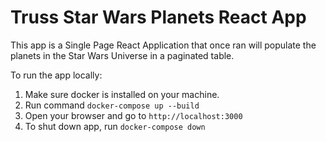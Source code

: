 # Truss Star Wars Planets React App
This app is a Single Page React Application that once ran will populate the planets in the Star Wars Universe
in a paginated table. 

To run the app locally:
1. Make sure docker is installed on your machine.
2. Run command `docker-compose up --build`
3. Open your browser and go to `http://localhost:3000`
4. To shut down app, run `docker-compose down`

